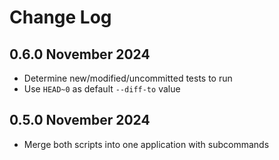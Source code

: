 # Change Log

## 0.6.0 November 2024

* Determine new/modified/uncommitted tests to run
* Use `HEAD~0` as default `--diff-to` value

## 0.5.0 November 2024

* Merge both scripts into one application with subcommands
